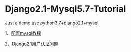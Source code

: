 # Django2.1-Mysql5.7-Tutorial
Just a demo use python3.7+django2.1+mysql

1、[配置mysql教程](https://kit4y.github.io/2019/01/27/django%E9%85%8D%E7%BD%AEmysql/#more)

2、[Django2.1用户认证问题](https://kit4y.github.io/2019/01/28/Django2-1%E7%94%A8%E6%88%B7%E8%AE%A4%E8%AF%81%E9%97%AE%E9%A2%98/)